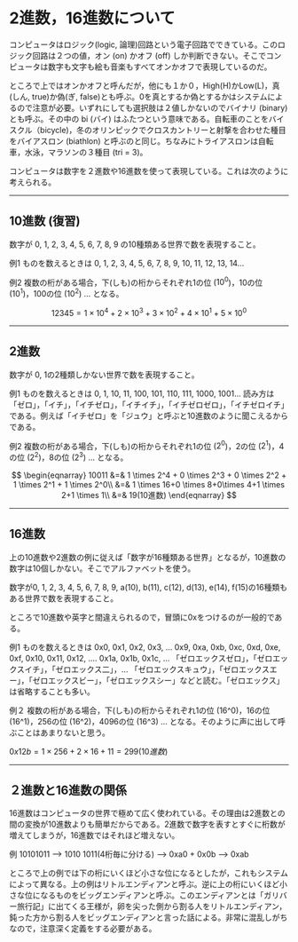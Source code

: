 <script src="https://cdnjs.cloudflare.com/ajax/libs/mathjax/2.7.0/MathJax.js?config=TeX-AMS-MML_HTMLorMML" type="text/javascript"></script>

2進数，16進数について
===================

コンピュータはロジック(logic, 論理)回路という電子回路でできている。このロジック回路は２つの値，オン (on) かオフ (off) しか判断できない。そこでコンピュータは数字も文字も絵も音楽もすべてオンかオフで表現しているのだ。

ところで上ではオンかオフと呼んだが，他にも１か０，High(H)かLow(L)，真(しん, true)か偽(ぎ, false)とも呼ぶ。0を真とするか偽とするかはシステムによるので注意が必要。いずれにしても選択肢は２値しかないのでバイナリ (binary) とも呼ぶ。その中の bi (バイ) はふたつという意味である。自転車のことをバイスクル（bicycle)，冬のオリンピックでクロスカントリーと射撃を合わせた種目をバイアスロン (biathlon) と呼ぶのと同じ。ちなみにトライアスロンは自転車，水泳，マラソンの３種目 (tri = 3)。

コンピュータは数字を２進数や16進数を使って表現している。これは次のように考えられる。

---
10進数 (復習)
-------------

数字が 0, 1, 2, 3, 4, 5, 6, 7, 8, 9 の10種類ある世界で数を表現すること。


例1
ものを数えるときは 0, 1, 2, 3, 4, 5, 6, 7, 8, 9, 10, 11, 12, 13, 14...

例2
複数の桁がある場合，下(しも)の桁からそれぞれ1の位 ($10^0$)，10の位 ($10^1$)，100の位 ($10^2$) … となる。

$$
 12345 = 1 \times 10^4 + 2 \times 10^3 + 3 \times 10^2 + 4 \times 10^1 + 5 \times 10^0
$$

---
2進数
------

数字が 0, 1の2種類しかない世界で数を表現すること。


例1
ものを数えるときは 0, 1, 10, 11, 100, 101, 110, 111, 1000, 1001…
読み方は「ゼロ」，「イチ」，「イチゼロ」，「イチイチ」，「イチゼロゼロ」，「イチゼロイチ」である。例えば「イチゼロ」を「ジュウ」と呼ぶと10進数のように聞こえるからである。

例2
複数の桁がある場合，下(しも)の桁からそれぞれ1の位 ($2^0$)，2の位 ($2^1$)，4の位 ($2^2$)，8の位 ($2^3$) … となる。

$$
\begin{eqnarray}
10011 &=& 1 \times 2^4 + 0 \times 2^3 + 0 \times 2^2 + 1 \times 2^1 + 1 \times 2^0\\
&=& 1 \times 16+0 \times 8+0\times 4+1 \times 2+1 \times 1\\
&=& 19(10進数)
\end{eqnarray}
$$

---
16進数
------

上の10進数や2進数の例に従えば「数字が16種類ある世界」となるが，10進数の数字は10個しかない。そこでアルファベットを使う。

数字が0, 1, 2, 3, 4, 5, 6, 7, 8, 9, a(10), b(11), c(12), d(13), e(14), f(15)の16種類もある世界で数を表現すること。

ところで10進数や英字と間違えられるので，冒頭に0xをつけるのが一般的である。

例1
ものを数えるときは 0x0, 0x1, 0x2, 0x3, … 0x9, 0xa, 0xb, 0xc, 0xd, 0xe, 0xf, 0x10, 0x11, 0x12, …. 0x1a, 0x1b, 0x1c, …
「ゼロエックスゼロ」，「ゼロエックスイチ」，「ゼロエックス二」，… 「ゼロエックスキュウ」，「ゼロエックスエー」，「ゼロエックスビー」，「ゼロエックスシー」などと読む。「ゼロエックス」は省略することも多い。

例２
複数の桁がある場合，下(しも)の桁からそれぞれ1の位 (16^0)，16の位 (16^1)，256の位 (16^2)，4096の位 (16^3) … となる。そのように声に出して呼ぶことはあまりないと思う。

$0x12b = 1\times 256+2 \times 16+11=299 (10進数)$

---
２進数と16進数の関係
------------------

16進数はコンピュータの世界で極めて広く使われている。その理由は2進数との間の変換が10進数よりも簡単だからである。2進数で数字を表すとすぐに桁数が増えてしまうが，16進数ではそれほど増えない。

例  10101011 —> 1010  1011(4桁毎に分ける) —> 0xa0 + 0x0b —> 0xab

ところで上の例では下の桁にいくほど小さな位になるとしたが，これもシステムによって異なる。上の例はリトルエンディアンと呼ぶ。逆に上の桁にいくほど小さな位になるものをビッグエンディアンと呼ぶ。このエンディアンとは「ガリバー旅行記」に出てくる王様が，卵を尖った側から割る人をリトルエンディアン，鈍った方から割る人をビッグエンディアンと言った話による。非常に混乱しがちなので，注意深く定義をする必要がある。
